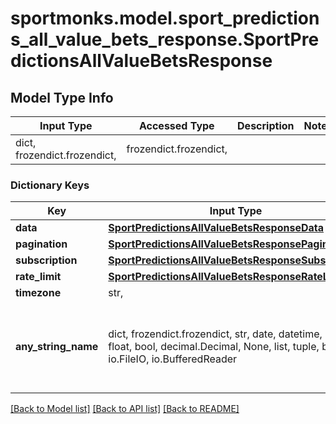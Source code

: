 # sportmonks.model.sport_predictions_all_value_bets_response.SportPredictionsAllValueBetsResponse

## Model Type Info
Input Type | Accessed Type | Description | Notes
------------ | ------------- | ------------- | -------------
dict, frozendict.frozendict,  | frozendict.frozendict,  |  | 

### Dictionary Keys
Key | Input Type | Accessed Type | Description | Notes
------------ | ------------- | ------------- | ------------- | -------------
**data** | [**SportPredictionsAllValueBetsResponseData**](SportPredictionsAllValueBetsResponseData.md) | [**SportPredictionsAllValueBetsResponseData**](SportPredictionsAllValueBetsResponseData.md) |  | [optional] 
**pagination** | [**SportPredictionsAllValueBetsResponsePagination**](SportPredictionsAllValueBetsResponsePagination.md) | [**SportPredictionsAllValueBetsResponsePagination**](SportPredictionsAllValueBetsResponsePagination.md) |  | [optional] 
**subscription** | [**SportPredictionsAllValueBetsResponseSubscription**](SportPredictionsAllValueBetsResponseSubscription.md) | [**SportPredictionsAllValueBetsResponseSubscription**](SportPredictionsAllValueBetsResponseSubscription.md) |  | [optional] 
**rate_limit** | [**SportPredictionsAllValueBetsResponseRateLimit**](SportPredictionsAllValueBetsResponseRateLimit.md) | [**SportPredictionsAllValueBetsResponseRateLimit**](SportPredictionsAllValueBetsResponseRateLimit.md) |  | [optional] 
**timezone** | str,  | str,  |  | [optional] 
**any_string_name** | dict, frozendict.frozendict, str, date, datetime, int, float, bool, decimal.Decimal, None, list, tuple, bytes, io.FileIO, io.BufferedReader | frozendict.frozendict, str, BoolClass, decimal.Decimal, NoneClass, tuple, bytes, FileIO | any string name can be used but the value must be the correct type | [optional]

[[Back to Model list]](../../README.md#documentation-for-models) [[Back to API list]](../../README.md#documentation-for-api-endpoints) [[Back to README]](../../README.md)

